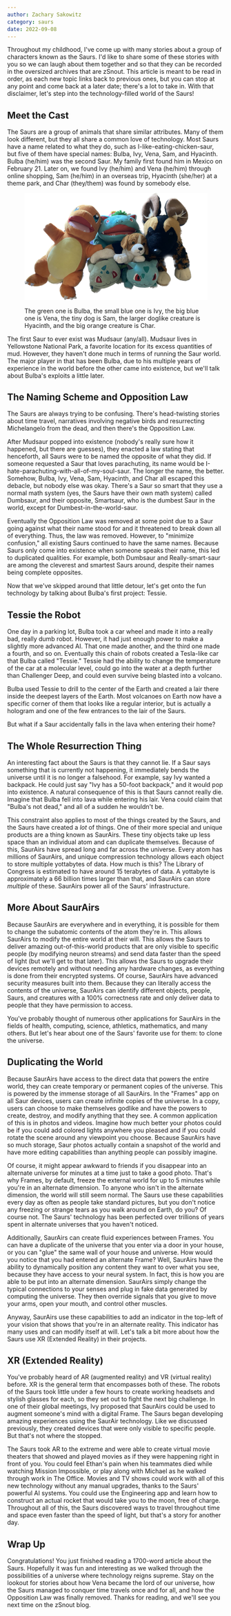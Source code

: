 ```yaml
---
author: Zachary Sakowitz
category: saurs
date: 2022-09-08
---
```


Throughout my childhood, I've come up with many stories about a group of
characters known as the Saurs. I'd like to share some of these stories with you
so we can laugh about them together and so that they can be recorded in the
oversized archives that are zSnout. This article is meant to be read in order,
as each new topic links back to previous ones, but you can stop at any point and
come back at a later date; there's a lot to take in. With that disclaimer, let's
step into the technology-filled world of the Saurs!

## Meet the Cast

The Saurs are a group of animals that share similar attributes. Many of them
look different, but they all share a common love of technology. Most Saurs have
a name related to what they do, such as I-like-eating-chicken-saur, but five of
them have special names: Bulba, Ivy, Vena, Sam, and Hyacinth. Bulba (he/him) was
the second Saur. My family first found him in Mexico on February 21. Later on,
we found Ivy (he/him) and Vena (he/him) through online shopping, Sam (he/him) in
an overseas trip, Hyacinth (she/her) at a theme park, and Char (they/them) was
found by somebody else.

<figure>

![The six main Saurs huddled together.](/blog/saurs.png)

<figcaption>The green one is Bulba, the small blue one is Ivy, the big blue one is Vena, the tiny dog is Sam, the larger doglike creature is Hyacinth, and the big orange creature is Char.</figcaption>

</figure>

The first Saur to ever exist was Mudsaur (any/all). Mudsaur lives in Yellowstone
National Park, a favorite location for its excess quantities of mud. However,
they haven't done much in terms of running the Saur world. The major player in
that has been Bulba, due to his multiple years of experience in the world before
the other came into existence, but we'll talk about Bulba's exploits a little
later.

## The Naming Scheme and Opposition Law

The Saurs are always trying to be confusing. There's head-twisting stories about
time travel, narratives involving negative birds and resurrecting Michelangelo
from the dead, and then there's the Opposition Law.

After Mudsaur popped into existence (nobody's really sure how it happened, but
there are guesses), they enacted a law stating that henceforth, all Saurs were
to be named the opposite of what they did. If someone requested a Saur that
loves parachuting, its name would be
I-hate-parachuting-with-all-of-my-soul-saur. The longer the name, the better.
Somehow, Bulba, Ivy, Vena, Sam, Hyacinth, and Char all escaped this debacle, but
nobody else was okay. There's a Saur so smart that they use a normal math system
(yes, the Saurs have their own math system) called Dumbsaur, and their opposite,
Smartsaur, who is the dumbest Saur in the world, except for
Dumbest-in-the-world-saur.

Eventually the Opposition Law was removed at some point due to a Saur going
against what their name stood for and it threatened to break down all of
everything. Thus, the law was removed. However, to "minimize confusion," all
existing Saurs continued to have the same names. Because Saurs only come into
existence when someone speaks their name, this led to duplicated qualities. For
example, both Dumbsaur and Really-smart-saur are among the cleverest and
smartest Saurs around, despite their names being complete opposites.

Now that we've skipped around that little detour, let's get onto the fun
technology by talking about Bulba's first project: Tessie.

## Tessie the Robot

One day in a parking lot, Bulba took a car wheel and made it into a really bad,
really dumb robot. However, it had just enough power to make a slightly more
advanced AI. That one made another, and the third one made a fourth, and so on.
Eventually this chain of robots created a Tesla-like car that Bulba called
"Tessie." Tessie had the ability to change the temperature of the car at a
molecular level, could go into the water at a depth further than Challenger
Deep, and could even survive being blasted into a volcano.

Bulba used Tessie to drill to the center of the Earth and created a lair there
inside the deepest layers of the Earth. Most volcanoes on Earth now have a
specific corner of them that looks like a regular interior, but is actually a
hologram and one of the few entrances to the lair of the Saurs.

But what if a Saur accidentally falls in the lava when entering their home?

## The Whole Resurrection Thing

An interesting fact about the Saurs is that they cannot lie. If a Saur says
something that is currently not happening, it immediately bends the universe
until it is no longer a falsehood. For example, say Ivy wanted a backpack. He
could just say "Ivy has a 50-foot backpack," and it would pop into existence. A
natural consequence of this is that Saurs cannot really die. Imagine that Bulba
fell into lava while entering his lair. Vena could claim that "Bulba's not
dead," and all of a sudden he wouldn't be.

This constraint also applies to most of the things created by the Saurs, and the
Saurs have created a _lot_ of things. One of their more special and unique
products are a thing known as SaurAirs. These tiny objects take up less space
than an individual atom and can duplicate themselves. Because of this, SaurAirs
have spread long and far across the universe. Every atom has millions of
SaurAirs, and unique compression technology allows each object to store multiple
yottabytes of data. How much is this? The Library of Congress is estimated to
have around 15 terabytes of data. A yottabyte is approximately a 66 billion
times larger than that, and SaurAirs can store _multiple_ of these. SaurAirs
power all of the Saurs' infrastructure.

## More About SaurAirs

Because SaurAirs are everywhere and in everything, it is possible for them to
change the subatomic contents of the atom they're in. This allows SaurAirs to
modify the entire world at their will. This allows the Saurs to deliver amazing
out-of-this-world products that are only visible to specific people (by
modifying neuron streams) and send data faster than the speed of light (but
we'll get to that later). This allows the Saurs to upgrade their devices
remotely and without needing any hardware changes, as everything is done from
their encrypted systems. Of course, SaurAirs have advanced security measures
built into them. Because they can literally access the contents of the universe,
SaurAirs can identify different objects, people, Saurs, and creatures with a
100% correctness rate and only deliver data to people that they have permission
to access.

You've probably thought of numerous other applications for SaurAirs in the
fields of health, computing, science, athletics, mathematics, and many others.
But let's hear about one of the Saurs' favorite use for them: to clone the
universe.

## Duplicating the World

Because SaurAirs have access to the direct data that powers the entire world,
they can create temporary or permanent copies of the universe. This is powered
by the immense storage of all SaurAirs. In the "Frames" app on all Saur devices,
users can create infinite copies of the universe. In a copy, users can choose to
make themselves godlike and have the powers to create, destroy, and modify
anything that they see. A common application of this is in photos and videos.
Imagine how much better your photos could be if you could add colored lights
anywhere you pleased and if you could rotate the scene around any viewpoint you
choose. Because SaurAirs have so much storage, Saur photos actually contain a
snapshot of the world and have more editing capabilities than anything people
can possibly imagine.

Of course, it might appear awkward to friends if you disappear into an alternate
universe for minutes at a time just to take a good photo. That's why Frames, by
default, freeze the external world for up to 5 minutes while you're in an
alternate dimension. To anyone who isn't in the alternate dimension, the world
will still seem normal. The Saurs use these capabilities every day as often as
people take standard pictures, but you don't notice any freezing or strange
tears as you walk around on Earth, do you? Of course not. The Saurs' technology
has been perfected over trillions of years spent in alternate universes that you
haven't noticed.

Additionally, SaurAirs can create fluid experiences between Frames. You can have
a duplicate of the universe that you enter via a door in your house, or you can
"glue" the same wall of your house and universe. How would you notice that you
had entered an alternate Frame? Well, SaurAirs have the ability to dynamically
position any content they want to over what you see, because they have access to
your neural system. In fact, this is how you are able to be put into an
alternate dimension. SaurAirs simply change the typical connections to your
senses and plug in fake data generated by computing the universe. They then
override signals that you give to move your arms, open your mouth, and control
other muscles.

Anyway, SaurAirs use these capabilities to add an indicator in the top-left of
your vision that shows that you're in an alternate reality. This indicator has
many uses and can modify itself at will. Let's talk a bit more about how the
Saurs use XR (Extended Reality) in their projects.

## XR (Extended Reality)

You've probably heard of AR (augmented reality) and VR (virtual reality) before.
XR is the general term that encompasses both of these. The robots of the Saurs
took little under a few hours to create working headsets and stylish glasses for
each, so they set out to fight the next big challenge. In one of their global
meetings, Ivy proposed that SaurAirs could be used to augment someone's mind
with a digital Frame. The Saurs began developing amazing experiences using the
SaurAir technology. Like we discussed previously, they created devices that were
only visible to specific people. But that's not where the stopped.

The Saurs took AR to the extreme and were able to create virtual movie theaters
that showed and played movies as if they were happening right in front of you.
You could feel Ethan's pain when his teammates died while watching Mission
Impossible, or play along with Michael as he walked through work in The Office.
Movies and TV shows could work with all of this new technology without any
manual upgrades, thanks to the Saurs' powerful AI systems. You could use the
Engineering app and learn how to construct an actual rocket that would take you
to the moon, free of charge. Throughout all of this, the Saurs discovered ways
to travel throughout time and space even faster than the speed of light, but
that's a story for another day.

## Wrap Up

Congratulations! You just finished reading a 1700-word article about the Saurs.
Hopefully it was fun and interesting as we walked through the possibilities of a
universe where technology reigns supreme. Stay on the lookout for stories about
how Vena became the lord of our universe, how the Saurs managed to conquer time
travels once and for all, and how the Opposition Law was finally removed. Thanks
for reading, and we'll see you next time on the zSnout blog.
